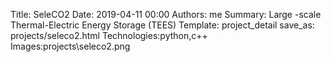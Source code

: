 Title: SeleCO2
Date: 2019-04-11 00:00
Authors: me
Summary: Large -scale Thermal-Electric Energy Storage (TEES)
Template: project_detail
save_as: projects/seleco2.html
Technologies:python,c++
Images:projects\seleco2.png
